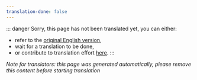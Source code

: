 ```yaml
---
translation-done: false
---
```

::: danger
Sorry, this page has not been translated yet, you can either:
- refer to the [original English version](<..\..\mapping\glossary.md>),
- wait for a translation to be done,
- or contribute to translation effort [here](https://github.com/bsmg/wiki).
:::

_Note for translators: this page was generated automatically, please remove this content before starting translation_
